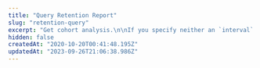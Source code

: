 ```yaml
---
title: "Query Retention Report"
slug: "retention-query"
excerpt: "Get cohort analysis.\n\nIf you specify neither an `interval` nor a `unit`, the `interval` is 1 day. This means that each user gets 24 hours in each interval to do the specified event.\n\nAn example response with a `born_event` of 'event integration' and `event` of 'viewed report' might look like this:\n\n```json {\n    \"2012-01-01\": {\n        \"counts\": [2, 1, 2], \"first\": 2\n    },\n    \"2012-01-02\": {\n        \"counts\": [9, 7, 6], \"first\": 10\n    },\n    \"2012-01-03\": {\n        \"counts\": [9, 6, 4], \"first\": 10\n    }\n}\n```\nThese results indicate that on 2012-01-02, 10 users did the `born_event` (\"event integration\"), as indicated by the first field. If the `retention_type=compounded`, then first will instead indicate the number of users who did `event` (\"viewed report\") on the specified date. 9 of those users did `event` (\"viewed report\") within 24 hours (the \"0th\" interval) of doing the `born_event`. Seven of those did `event` between 24 and 48 hours (interval 1) of the `born_event`. These 7 are a subset of the initial 10, but not necessarily a subset of the 9 (retention is not a funnel; see the number increase between 72 and 96 hours). And finally, 6 users did `event` between 48 and 72 hours (interval 2) after the `born_event`.\n\nIn the Mixpanel retention UI, \"First time\" corresponds to `retention_type=birth`, and \"Recurring\" corresponds to `retention_type=compounded`."
hidden: false
createdAt: "2020-10-20T00:41:48.195Z"
updatedAt: "2023-09-26T21:06:38.986Z"
---
```

